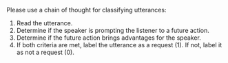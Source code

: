Please use a chain of thought for classifying utterances:

1. Read the utterance.
2. Determine if the speaker is prompting the listener to a future action.
3. Determine if the future action brings advantages for the speaker.
4. If both criteria are met, label the utterance as a request (1). If not, label it as not a request (0).